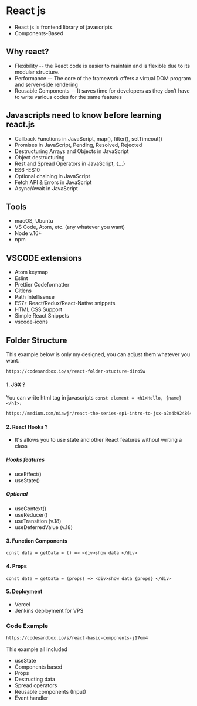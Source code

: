 # React js

- React js is frontend library of javascripts
- Components-Based

## Why react?

- Flexibility
  -- the React code is easier to maintain and is flexible due to its modular structure.
- Performance
  -- The core of the framework offers a virtual DOM program and server-side rendering
- Reusable Components
  -- It saves time for developers as they don’t have to write various codes for the same features

## Javascripts need to know before learning react.js

- Callback Functions in JavaScript, map(), filter(), setTimeout()
- Promises in JavaScript, Pending, Resolved, Rejected
- Destructuring Arrays and Objects in JavaScript
- Object destructuring
- Rest and Spread Operators in JavaScript, {...}
- ES6 -ES10
- Optional chaining in JavaScript
- Fetch API & Errors in JavaScript
- Async/Await in JavaScript

## Tools

- macOS, Ubuntu
- VS Code, Atom, etc. (any whatever you want)
- Node v.16+
- npm

## VSCODE extensions

- Atom keymap
- Eslint
- Prettier Codeformatter
- Gitlens
- Path Intellisense
- ES7+ React/Redux/React-Native snippets
- HTML CSS Support
- Simple React Snippets
- vscode-icons

## Folder Structure

This example below is only my designed, you can adjust them whatever you want.

```sh
https://codesandbox.io/s/react-folder-stucture-diro5w
```

#### 1. JSX ?

You can write html tag in javascripts
`const element = <h1>Hello, {name}</h1>;`

```sh
https://medium.com/niawjr/react-the-series-ep1-intro-to-jsx-a2e4b924864a
```

#### 2. React Hooks ?

- It's allows you to use state and other React features without writing a class

##### Hooks features

- useEffect()
- useState()

##### Optional

- useContext()
- useReducer()
- useTransition (v.18)
- useDeferredValue (v.18)

#### 3. Function Components

`const data = getData = () => <div>show data </div>`


#### 4. Props

```
const data = getData = (props) => <div>show data {props} </div>
```

#### 5. Deployment

- Vercel
- Jenkins deployment for VPS

### Code Example

```sh
https://codesandbox.io/s/react-basic-components-j17om4
```

This example all included

- useState
- Components based
- Props
- Destructing data
- Spread operators
- Reusable components (Input)
- Event handler
